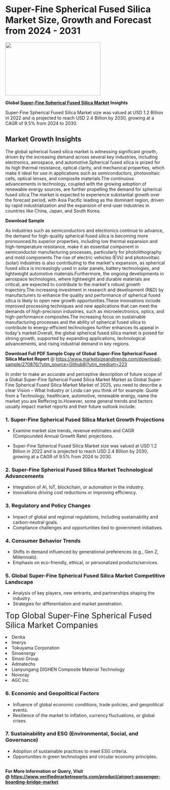 <H1>Super-Fine Spherical Fused Silica Market Size, Growth and Forecast from 2024 - 2031</H1><img class="aligncenter size-medium wp-image-584254" src="https://thirdeyenews.in/wp-content/uploads/2024/09/Global-Market-Research-300x168.jpeg" alt="" width="300" height="168" /><p><strong>Global&nbsp;<a href="https://www.marketsizeandtrends.com/download-sample/270876/?utm_source=Github8j?utm_medium=223">Super-Fine Spherical Fused Silica Market</a> Insights</strong></p><p>Super-Fine Spherical Fused Silica Market size was valued at USD 1.2 Billion in 2022 and is projected to reach USD 2.4 Billion by 2030, growing at a CAGR of 9.5% from 2024 to 2030.</p><p><h2>Market Growth Insights</h2> <p>The global spherical fused silica market is witnessing significant growth, driven by the increasing demand across several key industries, including electronics, aerospace, and automotive.Spherical fused silica is prized for its high thermal resistance, optical clarity, and mechanical properties, which make it ideal for use in applications such as semiconductors, photovoltaic cells, optical lenses, and composite materials.The continuous advancements in technology, coupled with the growing adoption of renewable energy sources, are further propelling the demand for spherical fused silica.The market is expected to experience substantial growth over the forecast period, with Asia Pacific leading as the dominant region, driven by rapid industrialization and the expansion of end-user industries in countries like China, Japan, and South Korea.</p> <p><strong>Download Sample</strong></p> <p>As industries such as semiconductors and electronics continue to advance, the demand for high-quality spherical fused silica is becoming more pronounced.Its superior properties, including low thermal expansion and high-temperature resistance, make it an essential component in semiconductor manufacturing processes, particularly for photolithography and mold components.The rise of electric vehicles (EVs) and photovoltaic (solar) industries is also contributing to the market's expansion, as spherical fused silica is increasingly used in solar panels, battery technologies, and lightweight automotive materials.Furthermore, the ongoing developments in aerospace technologies, where lightweight and durable materials are critical, are expected to contribute to the market's robust growth trajectory.The increasing investment in research and development (R&D) by manufacturers to enhance the quality and performance of spherical fused silica is likely to open new growth opportunities.These innovations include improved processing techniques and new applications that can meet the demands of high-precision industries, such as microelectronics, optics, and high-performance composites.The increasing focus on sustainable manufacturing processes and the ability of spherical fused silica to contribute to energy-efficient technologies further enhances its appeal in today's market.Overall, the global spherical fused silica market is poised for strong growth, supported by expanding applications, technological advancements, and rising industrial demand in key regions.<p><span class=""><strong>Download Full PDF Sample Copy of Global Super-Fine Spherical Fused Silica Market Report</strong> @ <a href="https://www.marketsizeandtrends.com/download-sample/270876/?utm_source=Github8j?utm_medium=223" target="_blank">https://www.marketsizeandtrends.com/download-sample/270876/?utm_source=Github8j?utm_medium=223</a></span></p><p>In order to make an accurate and perceptive description of future scope of a Global&nbsp;Super-Fine Spherical Fused Silica Market Market as Global&nbsp;Super-Fine Spherical Fused Silica Market Market of 2025, you need to describe a clear Vision &ndash; What Industry or Linda can you think of for example: Quote from a Technology, healthcare, automotive, renewable energy, name the market you are Reffering to.However, some general trends and factors usually impact market reports and their future outlook include:</p><h3>1.&nbsp;<strong>Super-Fine Spherical Fused Silica Market Growth Projections</strong></h3><ul><li>Examine market size trends, revenue estimates and CAGR (Compounded Annual Growth Rate) projections.</li><li><p>Super-Fine Spherical Fused Silica Market size was valued at USD 1.2 Billion in 2022 and is projected to reach USD 2.4 Billion by 2030, growing at a CAGR of 9.5% from 2024 to 2030.</p></li></ul><h3>2.&nbsp;<strong>Super-Fine Spherical Fused Silica Market Technological Advancements</strong></h3><ul><li>Integration of AI, IoT, blockchain, or automation in the industry.</li><li>Innovations driving cost reductions or improving efficiency.</li></ul><h3>3.&nbsp;<strong>Regulatory and Policy Changes</strong></h3><ul><li>Impact of global and regional regulations, including sustainability and carbon-neutral goals.</li><li>Compliance challenges and opportunities tied to government initiatives.</li></ul><h3>4.&nbsp;<strong>Consumer Behavior Trends</strong></h3><ul><li>Shifts in demand influenced by generational preferences (e.g., Gen Z, Millennials).</li><li>Emphasis on eco-friendly, ethical, or personalized products/services.</li></ul><h3>5.&nbsp;<strong>Global Super-Fine Spherical Fused Silica Market Competitive Landscape</strong></h3><ul><li>Analysis of key players, new entrants, and partnerships shaping the industry.</li><li>Strategies for differentiation and market penetration.</li></ul><p data-pm-slice="1 1 []"><span style="color: inherit; font-family: inherit; font-size: 25px;">Top Global Super-Fine Spherical Fused Silica Market Companies</span></p><div class="" data-test-id=""><p><li>Denka</li><li> Imerys</li><li> Tokuyama Corporation</li><li> Sinoenergy</li><li> Sinosi Group</li><li> Admatechs</li><li> Lianyungang DIGHEN Composite Material Technology</li><li> Novoray</li><li> AGC Inc</li></p></div><h3>6.&nbsp;<strong>Economic and Geopolitical Factors</strong></h3><ul><li>Influence of global economic conditions, trade policies, and geopolitical events.</li><li>Resilience of the market to inflation, currency fluctuations, or global crises.</li></ul><h3>7.&nbsp;<strong>Sustainability and ESG (Environmental, Social, and Governance)</strong></h3><ul><li>Adoption of sustainable practices to meet ESG criteria.</li><li>Opportunities in green technologies and circular economy principles.</li></ul><h2><strong style="font-size: 14px;">For More Information or Query, Visit @&nbsp;</strong><a style="background-color: #ffffff; font-size: 14px;" href="https://www.marketsizeandtrends.com/report/super-fine-spherical-fused-silica-market/" target="_blank">https://www.verifiedmarketreports.com/product/airport-passenger-boarding-bridge-market</a></h2>